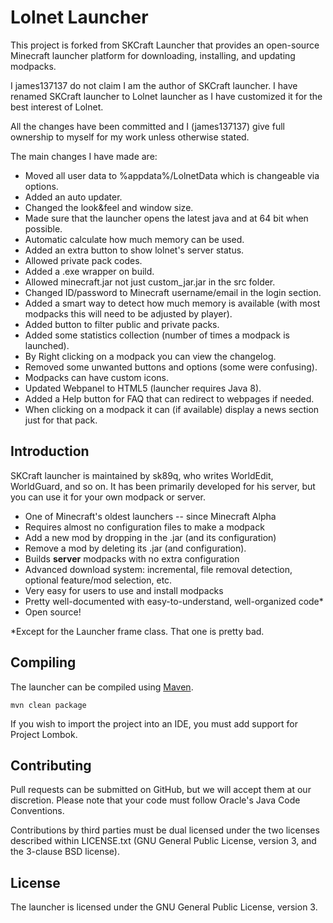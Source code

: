Lolnet Launcher
================

This project is forked from SKCraft Launcher that provides an open-source Minecraft launcher platform for downloading,
installing, and updating modpacks.

I james137137 do not claim I am the author of SKCraft launcher. I have renamed SKCraft launcher
to Lolnet launcher as I have customized it for the best interest of Lolnet.

All the changes have been committed and I (james137137) give full ownership to myself for my work
unless otherwise stated.

The main changes I have made are:

* Moved all user data to %appdata%/LolnetData which is changeable via options.
* Added an auto updater.
* Changed the look&feel and window size.
* Made sure that the launcher opens the latest java and at 64 bit when possible.
* Automatic calculate how much memory can be used.
* Added an extra button to show lolnet's server status.
* Allowed private pack codes.
* Added a .exe wrapper on build.
* Allowed minecraft.jar not just custom_jar.jar in the src folder.
* Changed ID/password to Minecraft username/email in the login section.
* Added a smart way to detect how much memory is available (with most modpacks this will need to be adjusted by player).
* Added button to filter public and private packs.
* Added some statistics collection (number of times a modpack is launched).
* By Right clicking on a modpack you can view the changelog.
* Removed some unwanted buttons and options (some were confusing).
* Modpacks can have custom icons.
* Updated Webpanel to HTML5 (launcher requires Java 8).
* Added a Help button for FAQ that can redirect to webpages if needed.
* When clicking on a modpack it can (if available) display a news section just for that pack.



Introduction
------------

SKCraft launcher is maintained by sk89q, who writes WorldEdit, WorldGuard, and so on. It has
been primarily developed for his server, but you can use it for your own modpack or
server.

* One of Minecraft's oldest launchers -- since Minecraft Alpha
* Requires almost no configuration files to make a modpack
* Add a new mod by dropping in the .jar (and its configuration)
* Remove a mod by deleting its .jar (and configuration).
* Builds **server** modpacks with no extra configuration
* Advanced download system: incremental, file removal detection, optional feature/mod selection, etc.
* Very easy for users to use and install modpacks
* Pretty well-documented with easy-to-understand, well-organized code*
* Open source!

*Except for the Launcher frame class. That one is pretty bad.

Compiling
---------

The launcher can be compiled using [Maven](http://maven.apache.org/).

    mvn clean package

If you wish to import the project into an IDE, you must add support for
Project Lombok.

Contributing
------------

Pull requests can be submitted on GitHub, but we will accept them
at our discretion. Please note that your code must follow
Oracle's Java Code Conventions.

Contributions by third parties must be dual licensed under the two licenses
described within LICENSE.txt (GNU General Public License, version 3, and the
3-clause BSD license).


License
-------

The launcher is licensed under the GNU General Public License, version 3.
